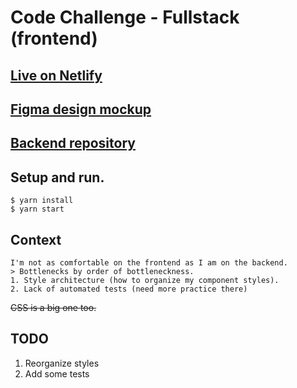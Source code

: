 # Code Challenge - Fullstack (frontend)

## [Live on Netlify](https://ruptiva-luisphelipe.netlify.app/)

## [Figma design mockup](https://www.figma.com/file/Me9aTGowmBMokWzK07rUQH/ruptiva?node-id=0%3A1)

## [Backend repository](https://github.com/luisphelipe/ruptiva)

## Setup and run.

```
$ yarn install
$ yarn start
```

## Context

```
I'm not as comfortable on the frontend as I am on the backend.
> Bottlenecks by order of bottleneckness.
1. Style architecture (how to organize my component styles).
2. Lack of automated tests (need more practice there)
```

~~CSS is a big one too.~~

## TODO

1. Reorganize styles
1. Add some tests
